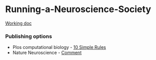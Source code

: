 # Running-a-Neuroscience-Society

[Working doc](https://docs.google.com/document/d/1luGe-5kCYJyy9_LnCealbrCvTwyKoijgAgiL6WvfQYU/edit?usp=sharing) 

### Publishing options
- Plos computational biology - [10 Simple Rules](https://collections.plos.org/collection/ten-simple-rules/)
- Nature Neuroscience - [Comment](https://www.nature.com/neuro/content)
